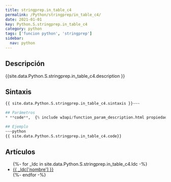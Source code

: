 ```yaml
---
title: stringprep.in_table_c4
permalink: /Python/stringprep/in_table_c4/
date: 2021-01-01
key: Python.S.stringprep.in_table_c4
category: python
tags: ['funcion python', 'stringprep']
sidebar: 
  nav: python
---
```


## Descripción
{{site.data.Python.S.stringprep.in_table_c4.description }}

## Sintaxis
~~~python
{{ site.data.Python.S.stringprep.in_table_c4.sintaxis }}~~~

## Parámetros
* **code**,  {% include w3api/function_param_description.html propiedad=site.data.Python.S.stringprep.in_table_c4 valor="code" %}

## Ejemplo
~~~python
{{ site.data.Python.S.stringprep.in_table_c4.code}}
~~~

## Artículos
<ul>
{%- for _ldc in site.data.Python.S.stringprep.in_table_c4.ldc -%}
   <li>
       <a href="{{_ldc['url'] }}">{{ _ldc['nombre'] }}</a>
   </li>
{%- endfor -%}
</ul>
